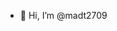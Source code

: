 - 👋 Hi, I’m @madt2709


<!---
madt2709/madt2709 is a ✨ special ✨ repository because its `README.md` (this file) appears on your GitHub profile.
You can click the Preview link to take a look at your changes.
--->
